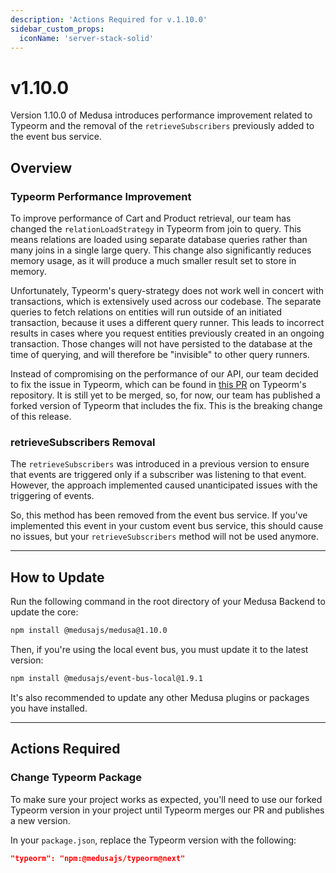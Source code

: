 ```yaml
---
description: 'Actions Required for v.1.10.0'
sidebar_custom_props:
  iconName: 'server-stack-solid'
---
```


# v1.10.0

Version 1.10.0 of Medusa introduces performance improvement related to Typeorm and the removal of the `retrieveSubscribers` previously added to the event bus service.

## Overview

### Typeorm Performance Improvement

To improve performance of Cart and Product retrieval, our team has changed the `relationLoadStrategy` in Typeorm from join to query. This means relations are loaded using separate database queries rather than many joins in a single large query. This change also significantly reduces memory usage, as it will produce a much smaller result set to store in memory.

Unfortunately, Typeorm's query-strategy does not work well in concert with transactions, which is extensively used across our codebase. The separate queries to fetch relations on entities will run outside of an initiated transaction, because it uses a different query runner. This leads to incorrect results in cases where you request entities previously created in an ongoing transaction. Those changes will not have persisted to the database at the time of querying, and will therefore be "invisible" to other query runners.

Instead of compromising on the performance of our API, our team decided to fix the issue in Typeorm, which can be found in [this PR](https://github.com/typeorm/typeorm/pull/9990) on Typeorm's repository. It is still yet to be merged, so, for now, our team has published a forked version of Typeorm that includes the fix. This is the breaking change of this release.

### retrieveSubscribers Removal

The `retrieveSubscribers` was introduced in a previous version to ensure that events are triggered only if a subscriber was listening to that event. However, the approach implemented caused unanticipated issues with the triggering of events.

So, this method has been removed from the event bus service. If you've implemented this event in your custom event bus service, this should cause no issues, but your `retrieveSubscribers` method will not be used anymore.

---

## How to Update

Run the following command in the root directory of your Medusa Backend to update the core:

```bash npm2yarn
npm install @medusajs/medusa@1.10.0
```

Then, if you're using the local event bus, you must update it to the latest version:

```bash npm2yarn
npm install @medusajs/event-bus-local@1.9.1
```

It's also recommended to update any other Medusa plugins or packages you have installed.

---

## Actions Required

### Change Typeorm Package

To make sure your project works as expected, you'll need to use our forked Typeorm version in your project until Typeorm merges our PR and publishes a new version.

In your `package.json`, replace the Typeorm version with the following:

```json
"typeorm": "npm:@medusajs/typeorm@next"
```
